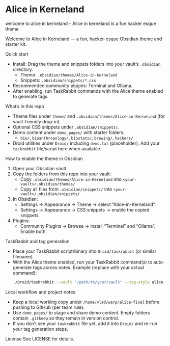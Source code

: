 # Alice in Kerneland

welcome to alice in kerneland - Alice in kerneland is a fun hacker esque theme

Welcome to Alice in Kerneland — a fun, hacker-esque Obsidian theme and starter kit.

Quick start
- Install: Drag the theme and snippets folders into your vault’s `.obsidian` directory.
  - Theme: `.obsidian/themes/Alice-in-Kerneland`
  - Snippets: `.obsidian/snippets/*.css`
- Recommended community plugins: Terminal and Ollama.
- After enabling, run TaskRabbit commands with the Alice theme enabled to generate tags.

What’s in this repo
- Theme files under `theme/` and `.obsidian/themes/Alice-in-Kerneland` (for vault-friendly drop-in).
- Optional CSS snippets under `.obsidian/snippets/`.
- Demo content under `demo_pages/` with starter folders:
  - `bio/`, `bioanthropology/`, `biostats/`, `brewing/`, `hackers/`
- Droid utilities under `Droid/` including `demo.txt` (placeholder). Add your `taskrabbit` file/script here when available.

How to enable the theme in Obsidian
1) Open your Obsidian vault.
2) Copy the folders from this repo into your vault:
   - Copy `.obsidian/themes/Alice-in-Kerneland` into `<your-vault>/.obsidian/themes/`
   - Copy all files from `.obsidian/snippets/` into `<your-vault>/.obsidian/snippets/`
3) In Obsidian:
   - Settings → Appearance → Theme → select “Alice-in-Kerneland”.
   - Settings → Appearance → CSS snippets → enable the copied snippets.
4) Plugins:
   - Community Plugins → Browse → install “Terminal” and “Ollama”. Enable both.

TaskRabbit and tag generation
- Place your TaskRabbit script/binary into `Droid/taskrabbit` (or similar filename).
- With the Alice theme enabled, run your TaskRabbit command(s) to auto-generate tags across notes. Example (replace with your actual command):
  ```bash
  ./Droid/taskrabbit --vault "/path/to/your/vault" --tag-style alice
  ```

Local workflow and project notes
- Keep a local working copy under `/home/vlad/warp/alice-final` before pushing to GitHub (per team rule).
- Use `demo_pages/` to stage and share demo content. Empty folders contain `.gitkeep` so they remain in version control.
- If you don’t see your `taskrabbit` file yet, add it into `Droid/` and re-run your tag generation steps.

License
See LICENSE for details.